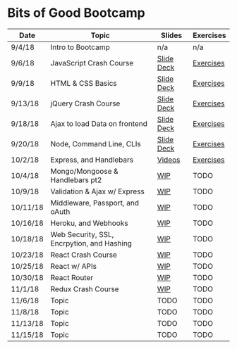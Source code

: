 # Bits of Good Bootcamp


| Date     | Topic                                      | Slides                        | Exercises                        |
|--------- |--------------------------------------------|-------------------------------|----------------------------------|
| 9/4/18   | Intro to Bootcamp                          |  n/a                          |  n/a                             |
| 9/6/18   | JavaScript Crash Course                    | [Slide Deck][js-intro-slides] | [Exercises][js-exercises]        |
| 9/9/18   | HTML & CSS Basics                          | [Slide Deck][html-css-slides] | [Exercises][html-css-exercises]  |
| 9/13/18  | jQuery Crash Course                        | [Slide Deck][jQuery-slides]   | [Exercises][jQuery-exercises]    |
| 9/18/18  | Ajax to load Data on frontend              | [Slide Deck][ajax-slides]     | [Exercises][jQuery-exercises]    |
| 9/20/18  | Node, Command Line, CLIs                   | [Slide Deck][node-slides]     | [Exercises][node-exercises]      |
| 10/2/18  | Express, and Handlebars                    | [Videos][express-videos]      | [Exercises][express-exercises]   |
| 10/4/18  | Mongo/Mongoose & Handlebars pt2            | [WIP][mongo-slides]           | TODO    |
| 10/9/18  | Validation & Ajax w/ Express               | [WIP][validation-slides]      | TODO    |
| 10/11/18  | Middleware, Passport, and oAuth            | [WIP][passport-slides]        | TODO    |
| 10/16/18 | Heroku, and Webhooks                       | [WIP][heroku-slides]          | TODO    |
| 10/18/18 | Web Security, SSL, Encrpytion, and Hashing | [WIP][security-slides]        | TODO    |
| 10/23/18 | React Crash Course                         | [WIP][react-slides]           | TODO    |
| 10/25/18 | React w/ APIs                              | [WIP][react-api-slides]       | TODO    |
| 10/30/18 | React Router                               | [WIP][react-router-slides]    | TODO    |
| 11/1/18 | Redux Crash Course                         | [WIP][redux-slides]           | TODO    |
| 11/6/18  | Topic       | TODO   | TODO    |
| 11/8/18  | Topic       | TODO   | TODO    |
| 11/13/18 | Topic       | TODO   | TODO    |
| 11/15/18 | Topic       | TODO   | TODO    |


[js-intro-slides]: https://docs.google.com/presentation/d/1buIrHO2EcgGLL7WIVXJ4vgJGPsd2rNt0a-DCv-SAId8/edit?usp=sharing
[js-exercises]: 1_javascript/
[html-css-slides]: https://docs.google.com/presentation/d/1POMfrkOvPWVUZCEXwS5x2iylqtFox02bhPeyx4xM3w4/edit?usp=sharing
[html-css-exercises]: 2_html_css/
[jQuery-slides]: https://docs.google.com/presentation/d/1aQaK7HcrJRifq5v11Bw80sGZ1e90Of1oQZwkMu0Hl7Q/edit?usp=sharing
[jQuery-exercises]: 3_jquery/
[ajax-slides]: https://docs.google.com/presentation/d/1fBdQsX0XFbNH61LodRJkLqRNXZTupQwPp6ccj4-6XJs/edit?usp=sharing
[node-slides]: https://docs.google.com/presentation/d/1bmWGuiGA0zW9lfz3MLfvTMuQVlIC-_y5AKaKleI6sUI/edit?usp=sharing
[node-exercises]: 4_node/
[express-videos]: https://github.com/GTBitsOfGood/bootcamp/tree/master/5_express/1_express_intro
[express-exercises]: 5_express/
[mongo-slides]: https://docs.google.com/presentation/d/1A2EwFbc-0ulofNWfNDlifEXukHfl6IyMa61or-2WUC0/edit?usp=sharing
[validation-slides]: https://docs.google.com/presentation/d/1GWI_RN_BeSli8iTOapMSxszU8sfdmGMA1UjgYio25mE/edit?usp=sharing
[passport-slides]: https://docs.google.com/presentation/d/1heaKYIk0mAir9rVUZdxo2wvVi-ceIa82mArhuXndfqc/edit?usp=sharing
[heroku-slides]: https://docs.google.com/presentation/d/1ReQjdkdU5zi_wxuia8zFpNn7p24pSMfoUOJz_RZyrKw/edit?usp=sharing
[security-slides]: https://docs.google.com/presentation/d/12_z17MJC1CxPdaTqxadhqZYMJUbKLbpYG3lWqxJ6ZjI/edit?usp=sharing
[react-slides]: https://docs.google.com/presentation/d/1rXNLIfJ8ITURx3YMzIGAPrEenZ-bL0ee_9-sflWIgF0/edit?usp=sharing
[react-api-slides]: https://docs.google.com/presentation/d/1YLdtNChps73CfUlKwxbUR4fra1dZMRcS5jfpGquQVmk/edit?usp=sharing
[react-router-slides]: https://docs.google.com/presentation/d/1W52M5aw2tBah7JReojyE534CY-d7YhH6OsMgSi2uhyY/edit?usp=sharing
[redux-slides]: https://docs.google.com/presentation/d/1bE-1UrDDahsAP6VYMkgs1WZQQ6dTTCertNF7C-7nADA/edit?usp=sharing

